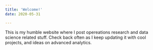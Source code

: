 ```yaml
---
title: 'Welcome!'
date: 2020-05-31

---
```


This is my humble website where I post opereations research and data science related stuff. Check back often as I keep updating it with cool projects, and ideas on advanced analytics.

